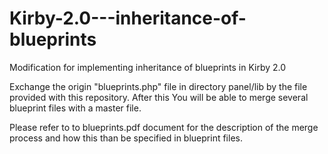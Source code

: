 Kirby-2.0---inheritance-of-blueprints
=====================================

Modification for implementing inheritance of blueprints in Kirby 2.0

Exchange the origin "blueprints.php" file in directory panel/lib by the file provided with this repository. After this You will be able to merge several blueprint files with a master file.

Please refer to to blueprints.pdf document for the description of the merge process and how this than be specified in blueprint files.

